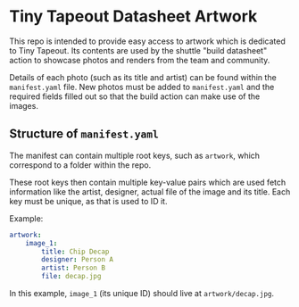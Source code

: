 # Tiny Tapeout Datasheet Artwork

This repo is intended to provide easy access to artwork which is dedicated to Tiny Tapeout. Its contents are used by the
shuttle "build datasheet" action to showcase photos and renders from the team and community.

Details of each photo (such as its title and artist) can be found within the `manifest.yaml` file. New photos must be
added to `manifest.yaml` and the required fields filled out so that the build action can make use of the images.

## Structure of `manifest.yaml`

The manifest can contain multiple root keys, such as `artwork`, which correspond to a folder within the repo.

These root keys then contain multiple key-value pairs which are used fetch information like the artist, designer,
actual file of the image and its title. Each key must be unique, as that is used to ID it.

Example:
```yaml
artwork:
    image_1:
        title: Chip Decap
        designer: Person A
        artist: Person B
        file: decap.jpg
```

In this example, `image_1` (its unique ID) should live at `artwork/decap.jpg`.
